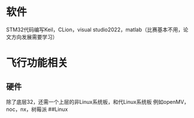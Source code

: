 # 软件
STM32代码编写Keil，CLion，visual studio2022，matlab（比赛基本不用，论文方向发展需要学习）
# 飞行功能相关
## 硬件
除了底层32，还需一个上层的非Linux系统板，和代Linux系统板
例如openMV，noc，nx，树莓派
##Linux
